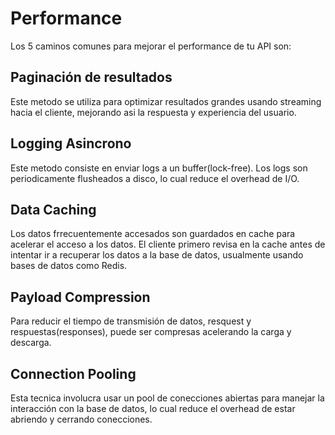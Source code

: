 # Performance

Los 5 caminos comunes para mejorar el performance de tu API son:

## Paginación de resultados

Este metodo se utiliza para optimizar resultados grandes usando streaming hacia el cliente, mejorando asi la respuesta y experiencia del usuario.


## Logging Asincrono

Este metodo consiste en enviar logs a un buffer(lock-free). Los logs son periodicamente flusheados a disco, lo cual reduce el overhead de I/O.

## Data Caching

Los datos frrecuentemente accesados son guardados en cache para acelerar el acceso a los datos. El cliente primero revisa en la cache antes de intentar ir a recuperar los datos a la base de datos, usualmente usando bases de datos como Redis.

## Payload Compression

Para reducir el tiempo de transmisión de datos, resquest y respuestas(responses), puede ser compresas acelerando la carga y descarga.

## Connection Pooling

Esta tecnica involucra usar un pool de conecciones abiertas para manejar la interacción con la base de datos, lo cual reduce el overhead de estar abriendo y cerrando conecciones.


